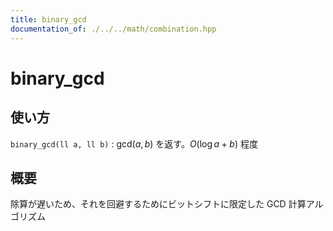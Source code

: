 ```yaml
---
title: binary_gcd
documentation_of: ./../../math/combination.hpp
---
```


# binary_gcd

## 使い方

``binary_gcd(ll a, ll b)`` : $\text{gcd}(a, b)$ を返す。$O(\log{a+b})$ 程度

## 概要

除算が遅いため、それを回避するためにビットシフトに限定した GCD 計算アルゴリズム
